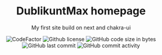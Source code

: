 <h1 align="center"> DublikuntMax homepage </h1>
<p align="center">My first site build on next and chakra-ui </p>

<div align="center">
	<img src="https://www.codefactor.io/repository/github/dublikuntmux/dublikunt-homepage/badge" alt="CodeFactor" />
	<img src="https://img.shields.io/github/license/DublikuntMux/dublikunt-homepage?style=flat-square" alt="Github license">
	<img src="https://img.shields.io/github/languages/code-size/dublikuntmux/dublikunt-homepage" alt="GitHub code size in bytes"/>
	<img src="https://img.shields.io/github/last-commit/dublikuntmux/dublikunt-homepage" alt="GitHub last commit"/>
    <img src="https://img.shields.io/github/commit-activity/w/dublikuntmux/dublikunt-homepage" alt="GitHub commit activity"/>
</div>
